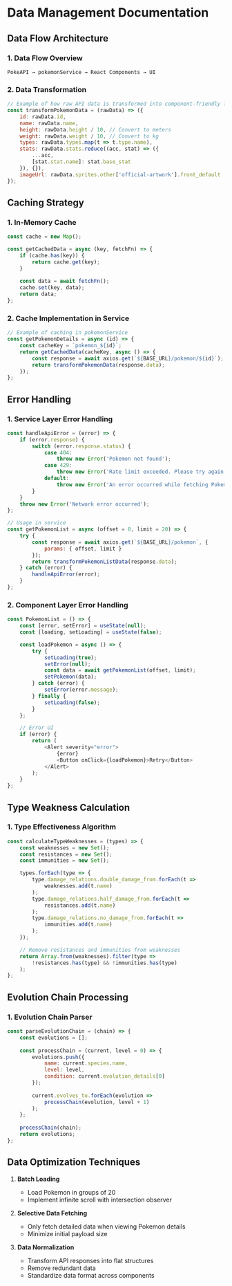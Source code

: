 # Data Management Documentation

## Data Flow Architecture

### 1. Data Flow Overview
```
PokeAPI → pokemonService → React Components → UI
```

### 2. Data Transformation
```javascript
// Example of how raw API data is transformed into component-friendly format
const transformPokemonData = (rawData) => ({
    id: rawData.id,
    name: rawData.name,
    height: rawData.height / 10, // Convert to meters
    weight: rawData.weight / 10, // Convert to kg
    types: rawData.types.map(t => t.type.name),
    stats: rawData.stats.reduce((acc, stat) => ({
        ...acc,
        [stat.stat.name]: stat.base_stat
    }), {}),
    imageUrl: rawData.sprites.other['official-artwork'].front_default
});
```

## Caching Strategy

### 1. In-Memory Cache
```javascript
const cache = new Map();

const getCachedData = async (key, fetchFn) => {
    if (cache.has(key)) {
        return cache.get(key);
    }
    
    const data = await fetchFn();
    cache.set(key, data);
    return data;
};
```

### 2. Cache Implementation in Service
```javascript
// Example of caching in pokemonService
const getPokemonDetails = async (id) => {
    const cacheKey = `pokemon_${id}`;
    return getCachedData(cacheKey, async () => {
        const response = await axios.get(`${BASE_URL}/pokemon/${id}`);
        return transformPokemonData(response.data);
    });
};
```

## Error Handling

### 1. Service Layer Error Handling
```javascript
const handleApiError = (error) => {
    if (error.response) {
        switch (error.response.status) {
            case 404:
                throw new Error('Pokemon not found');
            case 429:
                throw new Error('Rate limit exceeded. Please try again later');
            default:
                throw new Error('An error occurred while fetching Pokemon data');
        }
    }
    throw new Error('Network error occurred');
};

// Usage in service
const getPokemonList = async (offset = 0, limit = 20) => {
    try {
        const response = await axios.get(`${BASE_URL}/pokemon`, {
            params: { offset, limit }
        });
        return transformPokemonListData(response.data);
    } catch (error) {
        handleApiError(error);
    }
};
```

### 2. Component Layer Error Handling
```javascript
const PokemonList = () => {
    const [error, setError] = useState(null);
    const [loading, setLoading] = useState(false);

    const loadPokemon = async () => {
        try {
            setLoading(true);
            setError(null);
            const data = await getPokemonList(offset, limit);
            setPokemon(data);
        } catch (error) {
            setError(error.message);
        } finally {
            setLoading(false);
        }
    };

    // Error UI
    if (error) {
        return (
            <Alert severity="error">
                {error}
                <Button onClick={loadPokemon}>Retry</Button>
            </Alert>
        );
    }
};
```

## Type Weakness Calculation

### 1. Type Effectiveness Algorithm
```javascript
const calculateTypeWeaknesses = (types) => {
    const weaknesses = new Set();
    const resistances = new Set();
    const immunities = new Set();

    types.forEach(type => {
        type.damage_relations.double_damage_from.forEach(t => 
            weaknesses.add(t.name)
        );
        type.damage_relations.half_damage_from.forEach(t => 
            resistances.add(t.name)
        );
        type.damage_relations.no_damage_from.forEach(t => 
            immunities.add(t.name)
        );
    });

    // Remove resistances and immunities from weaknesses
    return Array.from(weaknesses).filter(type => 
        !resistances.has(type) && !immunities.has(type)
    );
};
```

## Evolution Chain Processing

### 1. Evolution Chain Parser
```javascript
const parseEvolutionChain = (chain) => {
    const evolutions = [];
    
    const processChain = (current, level = 0) => {
        evolutions.push({
            name: current.species.name,
            level: level,
            condition: current.evolution_details[0]
        });
        
        current.evolves_to.forEach(evolution => 
            processChain(evolution, level + 1)
        );
    };
    
    processChain(chain);
    return evolutions;
};
```

## Data Optimization Techniques

1. **Batch Loading**
   - Load Pokemon in groups of 20
   - Implement infinite scroll with intersection observer

2. **Selective Data Fetching**
   - Only fetch detailed data when viewing Pokemon details
   - Minimize initial payload size

3. **Data Normalization**
   - Transform API responses into flat structures
   - Remove redundant data
   - Standardize data format across components
